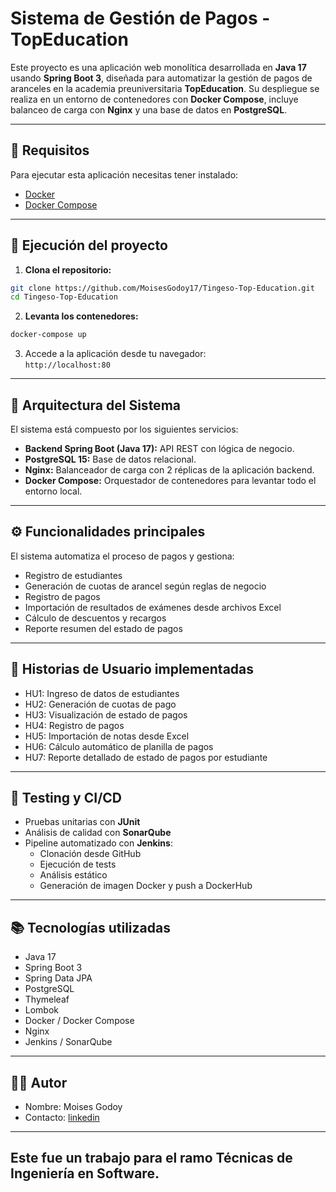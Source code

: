 # Sistema de Gestión de Pagos - TopEducation

Este proyecto es una aplicación web monolítica desarrollada en **Java 17** usando **Spring Boot 3**, diseñada para automatizar la gestión de pagos de aranceles en la academia preuniversitaria **TopEducation**. Su despliegue se realiza en un entorno de contenedores con **Docker Compose**, incluye balanceo de carga con **Nginx** y una base de datos en **PostgreSQL**.

---

## 📌 Requisitos

Para ejecutar esta aplicación necesitas tener instalado:

- [Docker](https://docs.docker.com/get-docker/)
- [Docker Compose](https://docs.docker.com/compose/install/)

---

## 🚀 Ejecución del proyecto

1. **Clona el repositorio:**

```bash
git clone https://github.com/MoisesGodoy17/Tingeso-Top-Education.git
cd Tingeso-Top-Education
```

2. **Levanta los contenedores:**

```bash
docker-compose up 
```

3. Accede a la aplicación desde tu navegador:\
   `http://localhost:80`

---

## 🧱 Arquitectura del Sistema

El sistema está compuesto por los siguientes servicios:

- **Backend Spring Boot (Java 17):** API REST con lógica de negocio.
- **PostgreSQL 15:** Base de datos relacional.
- **Nginx:** Balanceador de carga con 2 réplicas de la aplicación backend.
- **Docker Compose:** Orquestador de contenedores para levantar todo el entorno local.

---

## ⚙️ Funcionalidades principales

El sistema automatiza el proceso de pagos y gestiona:

- Registro de estudiantes
- Generación de cuotas de arancel según reglas de negocio
- Registro de pagos
- Importación de resultados de exámenes desde archivos Excel
- Cálculo de descuentos y recargos
- Reporte resumen del estado de pagos

---

## 📄 Historias de Usuario implementadas

- HU1: Ingreso de datos de estudiantes
- HU2: Generación de cuotas de pago
- HU3: Visualización de estado de pagos
- HU4: Registro de pagos
- HU5: Importación de notas desde Excel
- HU6: Cálculo automático de planilla de pagos
- HU7: Reporte detallado de estado de pagos por estudiante

---

## 🧪 Testing y CI/CD

- Pruebas unitarias con **JUnit**
- Análisis de calidad con **SonarQube**
- Pipeline automatizado con **Jenkins**:
  - Clonación desde GitHub
  - Ejecución de tests
  - Análisis estático
  - Generación de imagen Docker y push a DockerHub

---

## 📚 Tecnologías utilizadas

- Java 17
- Spring Boot 3
- Spring Data JPA
- PostgreSQL
- Thymeleaf
- Lombok
- Docker / Docker Compose
- Nginx
- Jenkins / SonarQube

---

## 🧑‍💻 Autor

- Nombre: Moises Godoy
- Contacto: [linkedin](https://www.linkedin.com/in/moises-andres-godoy-carre%C3%B1o-58b4a4370/)

---

## Este fue un trabajo para el ramo Técnicas de Ingeniería en Software. 

